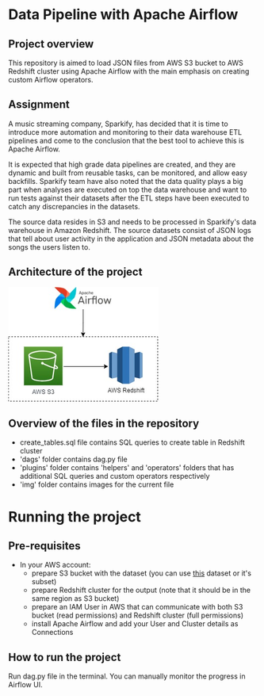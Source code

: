 # Data Pipeline with Apache Airflow


## Project overview

This repository is aimed to load JSON files from AWS S3 bucket to AWS Redshift cluster using Apache Airflow with the main emphasis on creating custom Airflow operators.

## Assignment

A music streaming company, Sparkify, has decided that it is time to introduce more automation and monitoring to their data warehouse ETL pipelines and come to the conclusion that the best tool to achieve this is Apache Airflow.

It is expected that high grade data pipelines are created, and they are dynamic and built from reusable tasks, can be monitored, and allow easy backfills. Sparkify team have also noted that the data quality plays a big part when analyses are executed on top the data warehouse and want to run tests against their datasets after the ETL steps have been executed to catch any discrepancies in the datasets.

The source data resides in S3 and needs to be processed in Sparkify's data warehouse in Amazon Redshift. The source datasets consist of JSON logs that tell about user activity in the application and JSON metadata about the songs the users listen to.

## Architecture of the project
![High-level overview of the project](/img/architecture.jpg)


## Overview of the files in the repository

- create_tables.sql file contains SQL queries to create table in Redshift cluster
- 'dags' folder contains dag.py file
- 'plugins' folder contains 'helpers' and 'operators' folders that has additional SQL queries and custom operators respectively
- 'img' folder contains images for the current file



# Running the project

## Pre-requisites

- In your AWS account:
    - prepare S3 bucket with the dataset (you can use [this](http://millionsongdataset.com/) dataset or it's subset)
    - prepare Redshift cluster for the output (note that it should be in the same region as S3 bucket)
    - prepare an IAM User in AWS that can communicate with both S3 bucket (read permissions) and Redshift cluster (full permissions)
    - install Apache Airflow and add your User and Cluster details as Connections

## How to run the project

Run dag.py file in the terminal. You can manually monitor the progress in Airflow UI.